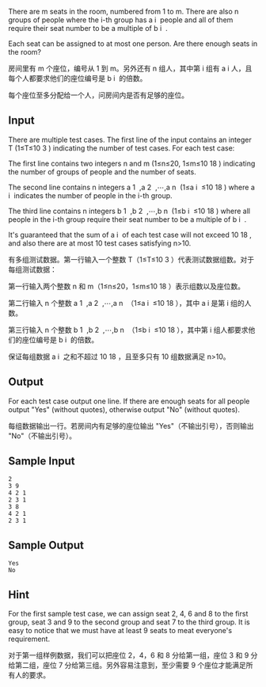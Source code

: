 There are m seats in the room, numbered from 1 to m. There are also n groups of people where the i-th group has a 
i
​
  people and all of them require their seat number to be a multiple of b 
i
​
 .

Each seat can be assigned to at most one person. Are there enough seats in the room?

房间里有 m 个座位，编号从 1 到 m。另外还有 n 组人，其中第 i 组有 a 
i
​
  人，且每个人都要求他们的座位编号是 b 
i
​
  的倍数。

每个座位至多分配给一个人，问房间内是否有足够的座位。

## Input
There are multiple test cases. The first line of the input contains an integer T (1≤T≤10 
3
 ) indicating the number of test cases. For each test case:

The first line contains two integers n and m (1≤n≤20, 1≤m≤10 
18
 ) indicating the number of groups of people and the number of seats.

The second line contains n integers a 
1
​
 ,a 
2
​
 ,⋯,a 
n
​
  (1≤a 
i
​
 ≤10 
18
 ) where a 
i
​
  indicates the number of people in the i-th group.

The third line contains n integers b 
1
​
 ,b 
2
​
 ,⋯,b 
n
​
  (1≤b 
i
​
 ≤10 
18
 ) where all people in the i-th group require their seat number to be a multiple of b 
i
​
 .

It's guaranteed that the sum of a 
i
​
  of each test case will not exceed 10 
18
 , and also there are at most 10 test cases satisfying n>10.

有多组测试数据。第一行输入一个整数 T（1≤T≤10 
3
 ）代表测试数据组数。对于每组测试数据：

第一行输入两个整数 n 和 m（1≤n≤20，1≤m≤10 
18
 ）表示组数以及座位数。

第二行输入 n 个整数 a 
1
​
 ,a 
2
​
 ,⋯,a 
n
​
 （1≤a 
i
​
 ≤10 
18
 ），其中 a 
i
​
  是第 i 组的人数。

第三行输入 n 个整数 b 
1
​
 ,b 
2
​
 ,⋯,b 
n
​
 （1≤b 
i
​
 ≤10 
18
 ），其中第 i 组人都要求他们的座位编号是 b 
i
​
  的倍数。

保证每组数据 a 
i
​
  之和不超过 10 
18
 ，且至多只有 10 组数据满足 n>10。

## Output
For each test case output one line. If there are enough seats for all people output "Yes" (without quotes), otherwise output "No" (without quotes).

每组数据输出一行。若房间内有足够的座位输出 "Yes"（不输出引号），否则输出 "No"（不输出引号）。

## Sample Input
```
2
3 9
4 2 1
2 3 1
3 8
4 2 1
2 3 1
```
## Sample Output
```
Yes
No
```
## Hint
For the first sample test case, we can assign seat 2, 4, 6 and 8 to the first group, seat 3 and 9 to the second group and seat 7 to the third group. It is easy to notice that we must have at least 9 seats to meat everyone's requirement.

对于第一组样例数据，我们可以把座位 2，4，6 和 8 分给第一组，座位 3 和 9 分给第二组，座位 7 分给第三组。另外容易注意到，至少需要 9 个座位才能满足所有人的要求。